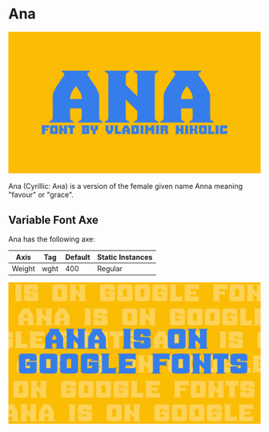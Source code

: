 # Ana

![Image](docs/image1.png)

Ana (Cyrillic: Ана) is a version of the female given name Anna meaning "favour" or "grace".

## Variable Font Axe
Ana has the following axe:

Axis | Tag | Default | Static Instances
--- | --- | --- | ---
Weight | wght | 400 | Regular

![Image](docs/image2.png)


